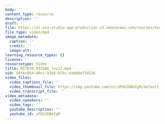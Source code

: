 ```yaml
---
body: ''
content_type: resource
description: ''
draft: ''
file: https://ol-ocw-studio-app-production.s3.amazonaws.com/courses/esd-932-engineering-ethics-spring-2006/mitesd_932s06_lec17_360p_16_9.mp4
file_type: video/mp4
image_metadata:
  caption: ''
  credit: ''
  image-alt: ''
learning_resource_types: []
license: ''
resourcetype: Video
title: MITESD_932S06_lec17.mp4
uid: 58f6c064-d0cc-43d4-b7bc-eab60e7fd126
video_files:
  video_captions_file: ''
  video_thumbnail_file: https://img.youtube.com/vi/zPGh2bBeIgM/default.jpg
  video_transcript_file: ''
video_metadata:
  video_speakers: ''
  video_tags: ''
  youtube_description: ''
  youtube_id: zPGh2bBeIgM
---
```


